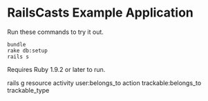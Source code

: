 # RailsCasts Example Application

Run these commands to try it out.

```
bundle
rake db:setup
rails s
```

Requires Ruby 1.9.2 or later to run.


rails g resource activity user:belongs_to action trackable:belongs_to trackable_type
